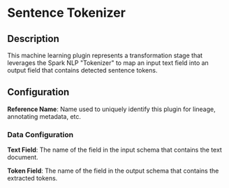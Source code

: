 
# Sentence Tokenizer

## Description
This machine learning plugin represents a transformation stage that leverages the Spark NLP "Tokenizer"
to map an input text field into an output field that contains detected sentence tokens.

## Configuration
**Reference Name**: Name used to uniquely identify this plugin for lineage, annotating metadata, etc.

### Data Configuration
**Text Field**: The name of the field in the input schema that contains the text document.

**Token Field**: The name of the field in the output schema that contains the extracted tokens.

